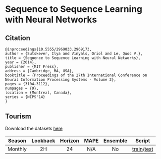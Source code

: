 # Sequence to Sequence Learning with Neural Networks

## Citation

```
@inproceedings{10.5555/2969033.2969173,
author = {Sutskever, Ilya and Vinyals, Oriol and Le, Quoc V.},
title = {Sequence to Sequence Learning with Neural Networks},
year = {2014},
publisher = {MIT Press},
address = {Cambridge, MA, USA},
booktitle = {Proceedings of the 27th International Conference on Neural Information Processing Systems - Volume 2},
pages = {3104–3112},
numpages = {9},
location = {Montreal, Canada},
series = {NIPS'14}
}
```

## Tourism

Download the datasets [here](https://robjhyndman.com/data/27-3-Athanasopoulos1.zip)

| Season | Lookback | Horizon | MAPE | Ensemble | Script |
|:---:|:---:|:---:|:---:|:---:|:---:|
| Monthly | 2H | 24 | N/A | No | [train](https://github.com/TakuyaShintate/tsts/tree/main/benchmark/seq2seq/train_tourism_monthly.py)/[test](https://github.com/TakuyaShintate/tsts/tree/main/benchmark/seq2seq/test_tourism_monthly.py) |

